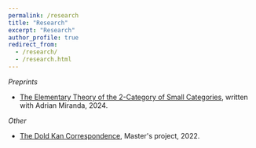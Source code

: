 ```yaml
---
permalink: /research
title: "Research"
excerpt: "Research"
author_profile: true
redirect_from: 
  - /research/
  - /research.html
---
```




*Preprints*

- [The Elementary Theory of the 2-Category of Small Categories](https://arxiv.org/abs/2403.03647), written with Adrian Miranda, 2024.


*Other*
 -  [The Dold Kan Correspondence](https://calum-hughes.github.io/portfolio/Dold-Kan.pdf), Master's project, 2022.

